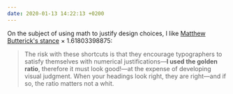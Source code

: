 ```yaml
---
date: 2020-01-13 14:22:13 +0200
---
```


On the subject of using math to justify design choices, I like [Matthew Butterick's stance](https://practicaltypography.com/headings.html) × 1.61803398875:
> The risk with these shortcuts is that they encourage typographers to satisfy themselves with numerical justifications—**I used the golden ratio**, therefore it must look good!—at the expense of developing visual judgment. When your headings look right, they are right—and if so, the ratio matters not a whit.
<div class="rns"></div>

